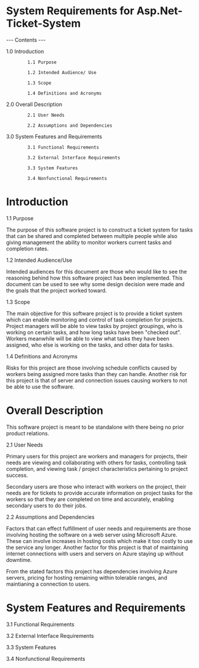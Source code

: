 # System Requirements for Asp.Net-Ticket-System 

--- Contents ---

1.0 Introduction

            1.1 Purpose

            1.2 Intended Audience/ Use

            1.3 Scope

            1.4 Definitions and Acronyms

2.0 Overall Description

            2.1 User Needs

            2.2 Assumptions and Dependencies

3.0 System Features and Requirements

            3.1 Functional Requirements

            3.2 External Interface Requirements

            3.3 System Features

            3.4 Nonfunctional Requirements



# Introduction

1.1 Purpose
           
The purpose of this software project is to construct a ticket system for tasks that can be shared and completed between multiple people while also giving management the ability to monitor workers current tasks and completion rates.

1.2 Intended Audience/Use

Intended audiences for this document are those who would like to see the reasoning behind how this software project has been implemented. This document can be used to see why some design decision were made and the goals that the project worked toward.

1.3 Scope

The main objective for this software project is to provide a ticket system which can enable monitoring and control of task completion for projects. Project managers will be able to view tasks by project groupings, who is working on certain tasks, and how long tasks have been "checked out". Workers meanwhile will be able to view what tasks they have been assigned, who else is working on the tasks, and other data for tasks.

1.4 Definitions and Acronyms

Risks for this project are those involving schedule conflicts caused by workers being assigned more tasks than they can handle. Another risk for this project is that of server and connection issues causing workers to not be able to use the software.


# Overall Description

This software project is meant to be standalone with there being no prior product relations.

2.1 User Needs

Primary users for this project are workers and managers for projects, their needs are viewing and collaborating with others for tasks, controlling task completion, and viewing task / project characteristics pertaining to project success.

Secondary users are those who interact with workers on the project, their needs are for tickets to provide accurate information on project tasks for the workers so that they are completed on time and accurately, enabling secondary users to do their jobs. 

2.2 Assumptions and Dependencies

Factors that can effect fulfillment of user needs and requirements are those involving hosting the software on a web server using Microsoft Azure. These can involve increases in hosting costs which make it too costly to use the service any longer. Another factor for this project is that of maintaining internet connections with users and servers on Azure staying up without downtime.

From the stated factors this project has dependencies involving Azure servers, pricing for hosting remaining within tolerable ranges, and maintianing a connection to users.

# System Features and Requirements

3.1 Functional Requirements



3.2 External Interface Requirements



3.3 System Features



3.4 Nonfunctional Requirements

